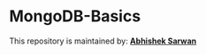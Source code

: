 # MongoDB-Basics

This repository is maintained by:
**[Abhishek Sarwan](https://github.com/abhisheksarwan)**
